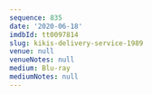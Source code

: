 ```yaml
---
sequence: 835
date: '2020-06-18'
imdbId: tt0097814
slug: kikis-delivery-service-1989
venue: null
venueNotes: null
medium: Blu-ray
mediumNotes: null
---
```



